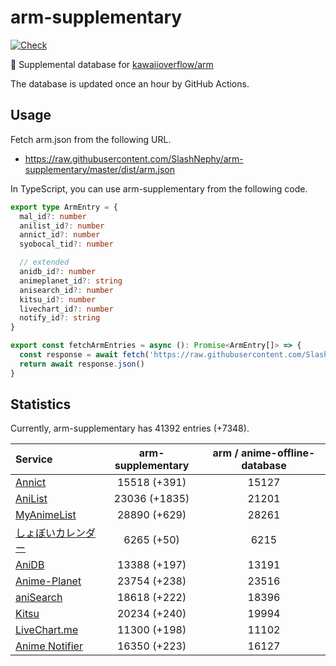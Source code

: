 # arm-supplementary

[![Check](https://github.com/SlashNephy/arm-supplementary/actions/workflows/check-node.yml/badge.svg)](https://github.com/SlashNephy/arm-supplementary/actions/workflows/check-node.yml)

💊 Supplemental database for [kawaiioverflow/arm](https://github.com/kawaiioverflow/arm)

The database is updated once an hour by GitHub Actions.

## Usage

Fetch arm.json from the following URL.

- https://raw.githubusercontent.com/SlashNephy/arm-supplementary/master/dist/arm.json

In TypeScript, you can use arm-supplementary from the following code.

```TypeScript
export type ArmEntry = {
  mal_id?: number
  anilist_id?: number
  annict_id?: number
  syobocal_tid?: number

  // extended
  anidb_id?: number
  animeplanet_id?: string
  anisearch_id?: number
  kitsu_id?: number
  livechart_id?: number
  notify_id?: string
}

export const fetchArmEntries = async (): Promise<ArmEntry[]> => {
  const response = await fetch('https://raw.githubusercontent.com/SlashNephy/arm-supplementary/master/dist/arm.json')
  return await response.json()
}
```

## Statistics

Currently, arm-supplementary has 41392 entries (+7348).

| Service                                     | arm-supplementary | arm / anime-offline-database |
| :------------------------------------------ | :---------------: | :--------------------------: |
| [Annict](https://annict.com)                |   15518 (+391)    |            15127             |
| [AniList](https://anilist.co)               |   23036 (+1835)   |            21201             |
| [MyAnimeList](https://myanimelist.net)      |   28890 (+629)    |            28261             |
| [しょぼいカレンダー](https://cal.syoboi.jp) |    6265 (+50)     |             6215             |
| [AniDB](https://anidb.net)                  |   13388 (+197)    |            13191             |
| [Anime-Planet](https://anime-planet.com)    |   23754 (+238)    |            23516             |
| [aniSearch](https://anisearch.com)          |   18618 (+222)    |            18396             |
| [Kitsu](https://kitsu.io)                   |   20234 (+240)    |            19994             |
| [LiveChart.me](https://livechart.me)        |   11300 (+198)    |            11102             |
| [Anime Notifier](https://notify.moe)        |   16350 (+223)    |            16127             |
